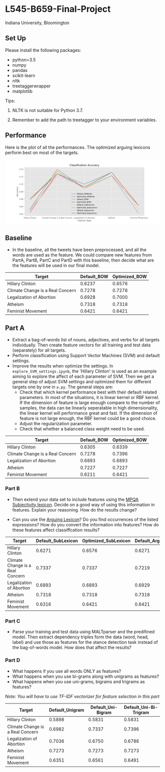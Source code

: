 <!--

 * @Date: 2021-11-09 11:26:11
 * @LastEditors: yuhhong
 * @LastEditTime: 2021-12-14 14:52:19
-->
# L545-B659-Final-Project

Indiana University, Bloomington



## Set Up

Please install the following packages: 

- python=3.5
- numpy
- pandas
- scikit-learn
- nltk
- treetaggerwrapper
- matplotlib

Tips: 

1. NLTK is not suitable for Python 3.7.

2. Remember to add the path to treetagger to your environment variables. 



## Performance

Here is the plot of all the performances. The optimized arguing lexicons perform best on most of the targets. 

![results](./img/results.png)



## Baseline

- In the baseline, all the tweets have been preprocessed, and all the words are used as the feature. We could compare new features from PartA, PartB, PartC and PartD with this baseline, then decide what are the features will be used in our final model. 

| Target                           | Default_BOW | Optimized_BOW |
| -------------------------------- | ----------- | ------------- |
| Hillary Clinton                  | 0.6237      | 0.6576        |
| Climate Change is a Real Concern | 0.7278      | 0.7278        |
| Legalization of Abortion         | 0.6928      | 0.7000        |
| Atheism                          | 0.7318      | 0.7318        |
| Feminist Movement                | 0.6421      | 0.6421        |



## Part A

- Extract a bag-of-words list of nouns, adjectives, and verbs for all targets individually. Then create feature vectors for all training and test data (separately) for all targets.
- Perform classification using Support Vector Machines (SVM) and default settings. 
- Improve the results when optimize the settings. In `explore_SVM_settings.ipynb`, the 'Hillary Clinton' is used as an example aiming to explore the affect of each parameter of SVM. Then we get a general step of adjust SVM settings and optimized them for different targets one by one in `a.py`. The general steps are: 
	- Check that which kernel performance best with their default related parameters. 
    In most of the situations, it is linear kernel or RBF kernel. If the dimension of feature is large enough compare to the number of samples, the data can be linearly seperatable in high dimensionality, the linear kernel will performance great and fast. If the dimension of feature is not large enough, the RBF kernel could be a good choice. 
	- Adjust the regularization parameter. 
	- Check that whether a balanced class weight need to be used. 

| Target                           | Default_BOW | Optimized_BOW |
| -------------------------------- | ----------- | ------------- |
| Hillary Clinton                  | 0.6305      | 0.6339        |
| Climate Change is a Real Concern | 0.7278      | 0.7396        |
| Legalization of Abortion         | 0.6893      | 0.6893        |
| Atheism                          | 0.7227      | 0.7227        |
| Feminist Movement                | 0.6211      | 0.6421        |



### Part B

- Then extend your data set to include features using the [MPQA Subjectivity lexicon](http://mpqa.cs.pitt.edu/lexicons/subj_lexicon/). Decide on a good way of using this information in features. Explain your reasoning. How do the results change? 

- Can you use the [Arguing Lexicon](http://mpqa.cs.pitt.edu/lexicons/arg_lexicon/)? Do you find occurrences of the listed expressions? How do you convert the information into features? How do these features affect classiffcation results?

| Target                           | Default_SubLexicon | Optimized_SubLexicon | Default_ArgLexicon | Optimized_ArgLexicon |
| -------------------------------- | ------------------ | -------------------- | ------------------ | -------------------- |
| Hillary Clinton                  | 0.6271             | 0.6576               | 0.6271             | 0.6610               |
| Climate Change is a Real Concern | 0.7337             | 0.7337               | 0.7219             | 0.7278               |
| Legalization of Abortion         | 0.6893             | 0.6893               | 0.6929             | 0.6929               |
| Atheism                          | 0.7318             | 0.7318               | 0.7318             | 0.7318               |
| Feminist Movement                | 0.6316             | 0.6421               | 0.6421             | 0.6421               |



### Part C

- Parse your training and test data using MALTparser and the predifined model. Then extract dependency triples form the data (word, head, label) and use those as features for the stance detection task instead of the bag-of-words model. How does that affect the results? 



### Part D

- What happens if you use all words ONLY as features?
- What happens when you use bi-grams along with unigrams as features?
- What happens when you use uni-grams, bigrams and trigrams as features?

*Note: You will have to use TF-IDF vectorizer for feature selection in this part*

| Target                           | Default_Unigram | Default_Uni-Bigram | Default_Uni-Bi-Trigram |
| -------------------------------- | --------------- | ------------------ | ---------------------- |
| Hillary Clinton                  | 0.5898          | 0.5831             | 0.5831                 |
| Climate Change is a Real Concern | 0.6982          | 0.7337             | 0.7396                 |
| Legalization of Abortion         | 0.7036          | 0.6750             | 0.6786                 |
| Atheism                          | 0.7273          | 0.7273             | 0.7273                 |
| Feminist Movement                | 0.6351          | 0.6561             | 0.6491                 |
